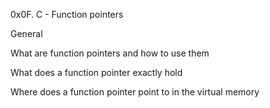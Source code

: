 0x0F. C - Function pointers


General

What are function pointers and how to use them

What does a function pointer exactly hold

Where does a function pointer point to in the virtual memory
